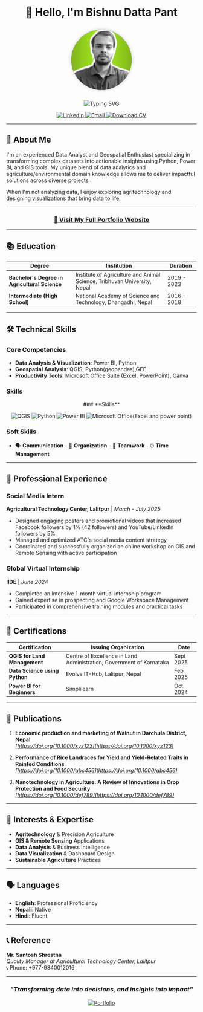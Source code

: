 <!-- Header Section -->
<div align="center">
  
# 👋 Hello, I'm Bishnu Datta Pant

<p align="center">
  <img src="https://github.com/Bishnu324/Bishnu324.io/blob/main/Profile.jpg" 
       alt="Bishnu Datta Pant" 
       width="160" 
       style="border-radius: 50%; margin: 10px 20px; box-shadow: 0 0 10px rgba(0,0,0,0.2);" />
</p>


<div align="center">
  <img src="https://readme-typing-svg.herokuapp.com?font=Fira+Code&pause=1000&color=2E9EF7&center=true&vCenter=true&width=600&lines=Data+Analyst+%7C+Geospatial+Enthusiast;Transforming+Data+into+Actionable+Insights;Agricultural+Expert;GIS+%26+Visualization+Specialist" alt="Typing SVG" />
</div>

</div>

<!-- Contact Links -->
<p align="center">
  <a href="https://linkedin.com/in/contactbishnupant">
    <img src="https://img.shields.io/badge/LinkedIn-Connect-blue?style=for-the-badge&logo=linkedin" alt="LinkedIn">
  </a>
  <a href="mailto:pantb813@gmail.com">
    <img src="https://img.shields.io/badge/Email-green?style=for-the-badge&logo=gmail" alt="Email">
  </a>
  <a href="https://github.com/Bishnu324/BishnuDattaPant_CV.pdf" download>
    <img src="https://img.shields.io/badge/Download%20CV-PDF-orange?style=for-the-badge" alt="Download CV">
  </a>
</p>

---

## 🚀 About Me

I'm an experienced Data Analyst and Geospatial Enthusiast specializing in transforming complex datasets into actionable insights using Python, Power BI, and GIS tools. My unique blend of data analytics and agriculture/environmental domain knowledge allows me to deliver impactful solutions across diverse projects.

When I'm not analyzing data, I enjoy exploring agritechnology and designing visualizations that bring data to life.

---

<div align="center">

### [🌟 Visit My Full Portfolio Website](https://Bishnu324.github.io/)

</div>

---

## 📚 Education

| Degree | Institution | Duration |
|--------|-------------|----------|
| **Bachelor's Degree in Agricultural Science** | Institute of Agriculture and Animal Science, Tribhuvan University, Nepal | 2019 - 2023 |
| **Intermediate (High School)** | National Academy of Science and Technology, Dhangadhi, Nepal | 2016 - 2018 |

---

## 🛠️ Technical Skills

### **Core Competencies**
- **Data Analysis & Visualization**: Power BI, Python 
- **Geospatial Analysis**: QGIS, Python(geopandas),GEE
- **Productivity Tools**: Microsoft Office Suite (Excel, PowerPoint), Canva


### **Skills**
<div align="center">
### **Skills**
<p align="center">
  <img src="https://img.shields.io/badge/QGIS-Intermediate-589632?style=for-the-badge&logo=qgis" alt="QGIS" />
  <img src="https://img.shields.io/badge/Python-Intermediate-3776AB?style=for-the-badge&logo=python" alt="Python" />
  <img src="https://img.shields.io/badge/Power%20BI-F2C811?style=for-the-badge&logo=powerbi" alt="Power BI" />
  <img src="https://img.shields.io/badge/Microsoft%20Office-217346?style=for-the-badge&logo=microsoft-office" alt="Microsoft Office(Excel and power point)" />
</p>


</div>

### **Soft Skills**
- 🗣️ **Communication** - 📅 **Organization** - 🤝 **Teamwork** - ⏰ **Time Management**

---

## 💼 Professional Experience

### **Social Media Intern**
**Agricultural Technology Center, Lalitpur** | *March - July 2025*

- Designed engaging posters and promotional videos that increased Facebook followers by 1% (42 followers) and YouTube/LinkedIn followers by 5%
- Managed and optimized ATC's social media content strategy
- Coordinated and successfully organized an online workshop on GIS and Remote Sensing with active participation

### **Global Virtual Internship**
**IIDE** | *June 2024*

- Completed an intensive 1-month virtual internship program
- Gained expertise in prospecting and Google Workspace Management
- Participated in comprehensive training modules and practical tasks

---

## 📜 Certifications

| Certification | Issuing Organization | Date |
|---------------|---------------------|------|
| **QGIS for Land Management** | Centre of Excellence in Land Administration, Government of Karnataka | Sept 2025 |
| **Data Science using Python** | Evolve IT-Hub, Lalitpur, Nepal | Feb 2025 |
| **Power BI for Beginners** | Simplilearn | Oct 2024 |

---

## 📝 Publications

1. **Economic production and marketing of Walnut in Darchula District, Nepal**  
   *[https://doi.org/10.1000/xyz123](https://doi.org/10.1000/xyz123)*

2. **Performance of Rice Landraces for Yield and Yield-Related Traits in Rainfed Conditions**  
   *[https://doi.org/10.1000/abc456](https://doi.org/10.1000/abc456)*

3. **Nanotechnology in Agriculture: A Review of Innovations in Crop Protection and Food Security**  
   *[https://doi.org/10.1000/def789](https://doi.org/10.1000/def789)*

---

## 🌟 Interests & Expertise

- **Agritechnology** & Precision Agriculture
- **GIS & Remote Sensing** Applications
- **Data Analysis** & Business Intelligence
- **Data Visualization** & Dashboard Design
- **Sustainable Agriculture** Practices

---

## 🗣️ Languages

- **English**: Professional Proficiency
- **Nepali**: Native
- **Hindi**: Fluent

---

## 📞 Reference

**Mr. Santosh Shrestha**  
*Quality Manager at Agricultural Technology Center, Lalitpur*  
📞 Phone: +977-9840012016

---

<div align="center">

### *"Transforming data into decisions, and insights into impact"*

[![Portfolio](https://img.shields.io/badge/🌐_Visit_My_Portfolio-Bishnu324.github.io-2E9AF7?style=for-the-badge)](https://Bishnu324.github.io/)

</div>

